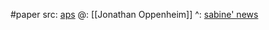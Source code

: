 #paper 
src: [aps](https://journals.aps.org/prx/abstract/10.1103/PhysRevX.13.041040) 
@: [[Jonathan Oppenheim]]
^: [sabine' news](https://www.youtube.com/watch?v=-HHv3T4UHec&list=PLwgQsqtH9H5cX997cyJ94Ob7gZXqoV4Jh&index=5) 
